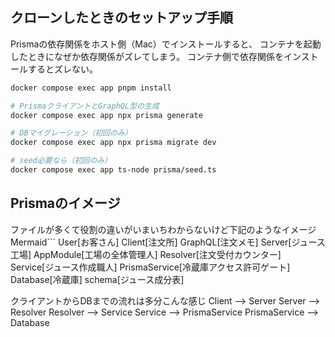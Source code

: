 ## クローンしたときのセットアップ手順
Prismaの依存関係をホスト側（Mac）でインストールすると、
コンテナを起動したときになぜか依存関係がズレてしまう。
コンテナ側で依存関係をインストールするとズレない。

```sh
docker compose exec app pnpm install

# PrismaクライアントとGraphQL型の生成
docker compose exec app npx prisma generate

# DBマイグレーション（初回のみ）
docker compose exec app npx prisma migrate dev

# seed必要なら（初回のみ）
docker compose exec app ts-node prisma/seed.ts
```
## Prismaのイメージ
ファイルが多くて役割の違いがいまいちわからないけど下記のようなイメージ
Mermaid```
User[お客さん]
Client[注文所]
GraphQL[注文メモ]
Server[ジュース工場]
AppModule[工場の全体管理人]
Resolver[注文受付カウンター]
Service[ジュース作成職人]
PrismaService[冷蔵庫アクセス許可ゲート]
Database[冷蔵庫]
schema[ジュース成分表]

クライアントからDBまでの流れは多分こんな感じ
Client --> Server
Server --> Resolver
Resolver --> Service
Service --> PrismaService
PrismaService --> Database

